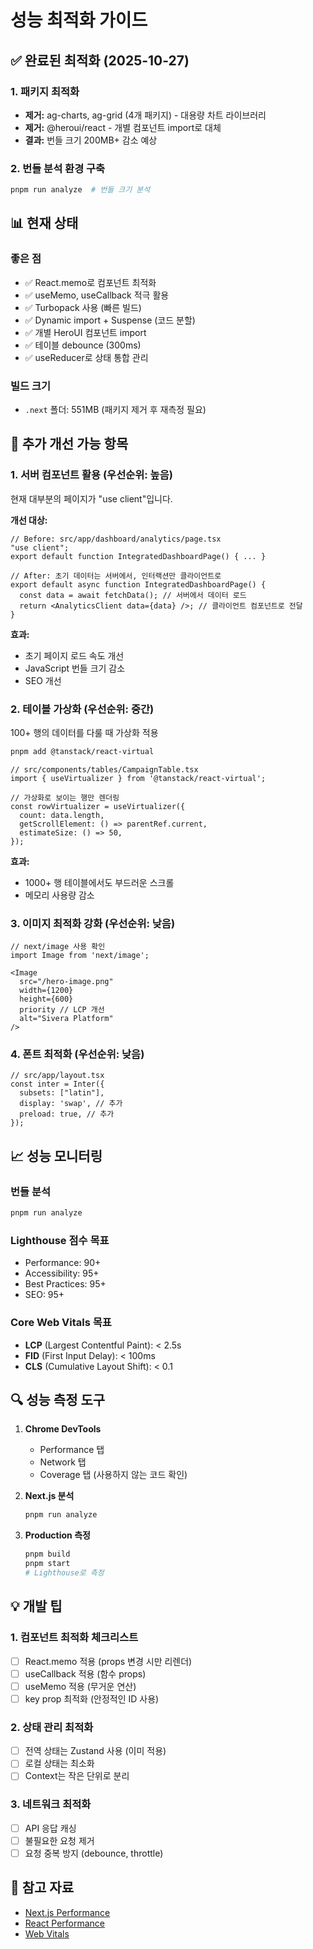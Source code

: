 # 성능 최적화 가이드

## ✅ 완료된 최적화 (2025-10-27)

### 1. 패키지 최적화
- **제거:** ag-charts, ag-grid (4개 패키지) - 대용량 차트 라이브러리
- **제거:** @heroui/react - 개별 컴포넌트 import로 대체
- **결과:** 번들 크기 200MB+ 감소 예상

### 2. 번들 분석 환경 구축
```bash
pnpm run analyze  # 번들 크기 분석
```

## 📊 현재 상태

### 좋은 점
- ✅ React.memo로 컴포넌트 최적화
- ✅ useMemo, useCallback 적극 활용
- ✅ Turbopack 사용 (빠른 빌드)
- ✅ Dynamic import + Suspense (코드 분할)
- ✅ 개별 HeroUI 컴포넌트 import
- ✅ 테이블 debounce (300ms)
- ✅ useReducer로 상태 통합 관리

### 빌드 크기
- `.next` 폴더: 551MB (패키지 제거 후 재측정 필요)

## 🚀 추가 개선 가능 항목

### 1. 서버 컴포넌트 활용 (우선순위: 높음)
현재 대부분의 페이지가 "use client"입니다.

**개선 대상:**
```tsx
// Before: src/app/dashboard/analytics/page.tsx
"use client";
export default function IntegratedDashboardPage() { ... }

// After: 초기 데이터는 서버에서, 인터랙션만 클라이언트로
export default async function IntegratedDashboardPage() {
  const data = await fetchData(); // 서버에서 데이터 로드
  return <AnalyticsClient data={data} />; // 클라이언트 컴포넌트로 전달
}
```

**효과:**
- 초기 페이지 로드 속도 개선
- JavaScript 번들 크기 감소
- SEO 개선

### 2. 테이블 가상화 (우선순위: 중간)
100+ 행의 데이터를 다룰 때 가상화 적용

```bash
pnpm add @tanstack/react-virtual
```

```tsx
// src/components/tables/CampaignTable.tsx
import { useVirtualizer } from '@tanstack/react-virtual';

// 가상화로 보이는 행만 렌더링
const rowVirtualizer = useVirtualizer({
  count: data.length,
  getScrollElement: () => parentRef.current,
  estimateSize: () => 50,
});
```

**효과:**
- 1000+ 행 테이블에서도 부드러운 스크롤
- 메모리 사용량 감소

### 3. 이미지 최적화 강화 (우선순위: 낮음)

```tsx
// next/image 사용 확인
import Image from 'next/image';

<Image
  src="/hero-image.png"
  width={1200}
  height={600}
  priority // LCP 개선
  alt="Sivera Platform"
/>
```

### 4. 폰트 최적화 (우선순위: 낮음)

```tsx
// src/app/layout.tsx
const inter = Inter({ 
  subsets: ["latin"],
  display: 'swap', // 추가
  preload: true, // 추가
});
```

## 📈 성능 모니터링

### 번들 분석
```bash
pnpm run analyze
```

### Lighthouse 점수 목표
- Performance: 90+
- Accessibility: 95+
- Best Practices: 95+
- SEO: 95+

### Core Web Vitals 목표
- **LCP** (Largest Contentful Paint): < 2.5s
- **FID** (First Input Delay): < 100ms
- **CLS** (Cumulative Layout Shift): < 0.1

## 🔍 성능 측정 도구

1. **Chrome DevTools**
   - Performance 탭
   - Network 탭
   - Coverage 탭 (사용하지 않는 코드 확인)

2. **Next.js 분석**
   ```bash
   pnpm run analyze
   ```

3. **Production 측정**
   ```bash
   pnpm build
   pnpm start
   # Lighthouse로 측정
   ```

## 💡 개발 팁

### 1. 컴포넌트 최적화 체크리스트
- [ ] React.memo 적용 (props 변경 시만 리렌더)
- [ ] useCallback 적용 (함수 props)
- [ ] useMemo 적용 (무거운 연산)
- [ ] key prop 최적화 (안정적인 ID 사용)

### 2. 상태 관리 최적화
- [ ] 전역 상태는 Zustand 사용 (이미 적용)
- [ ] 로컬 상태는 최소화
- [ ] Context는 작은 단위로 분리

### 3. 네트워크 최적화
- [ ] API 응답 캐싱
- [ ] 불필요한 요청 제거
- [ ] 요청 중복 방지 (debounce, throttle)

## 📝 참고 자료

- [Next.js Performance](https://nextjs.org/docs/app/building-your-application/optimizing)
- [React Performance](https://react.dev/learn/render-and-commit)
- [Web Vitals](https://web.dev/vitals/)

